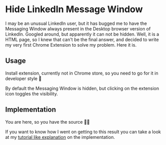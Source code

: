# Hide LinkedIn Message Window

I may be an unusual LinkedIn user, but it has bugged me to have the Messaging Window
always present in the Desktop browser version of LinkedIn. Googled around, but apparently it
can not be hidden. Well, it is a HTML page, so I knew that can't be the final answer, and decided
to write my very first Chrome Extension to solve my problem. Here it is.

## Usage

Install extension, currently not in Chrome store, so you need to go for it in developer style :vulcan_salute:

By default the Messaging Window is hidden, but clicking on the extension icon toggles the visibility.

## Implementation

You are here, so you have the source :man_shrugging:

If you want to know how I went on getting to this result you can take a look at my [tutorial like explanation](docs/tutorial.md) 
on the implementation.
